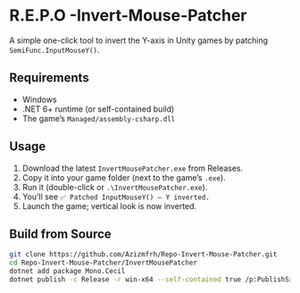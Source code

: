 # R.E.P.O -Invert-Mouse-Patcher

A simple one-click tool to invert the Y-axis in Unity games by patching `SemiFunc.InputMouseY()`.

## Requirements

- Windows
- .NET 6+ runtime (or self-contained build)
- The game’s `Managed/assembly-csharp.dll`

## Usage

1. Download the latest `InvertMousePatcher.exe` from Releases.
2. Copy it into your game folder (next to the game’s `.exe`).
3. Run it (double-click or `.\InvertMousePatcher.exe`).
4. You’ll see `✅ Patched InputMouseY() — Y inverted.`
5. Launch the game; vertical look is now inverted.

## Build from Source

```bash
git clone https://github.com/Azizmfrh/Repo-Invert-Mouse-Patcher.git
cd Repo-Invert-Mouse-Patcher/InvertMousePatcher
dotnet add package Mono.Cecil
dotnet publish -c Release -r win-x64 --self-contained true /p:PublishSingleFile=true
```

